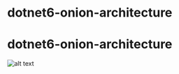 # dotnet6-onion-architecture
# dotnet6-onion-architecture
![alt text](https://github.com/starsaminf/dotnet6-onion-architecture/blob/main/onion.png?raw=true)
